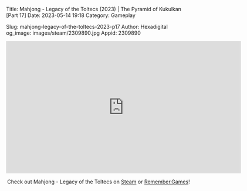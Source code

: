 Title: Mahjong - Legacy of the Toltecs (2023) | The Pyramid of Kukulkan [Part 17]
Date: 2023-05-14 19:18
Category: Gameplay

Slug: mahjong-legacy-of-the-toltecs-2023-p17
Author: Hexadigital
og_image: images/steam/2309890.jpg
Appid: 2309890

<center><iframe src="https://www.youtube.com/embed/BXi2iAl9cT4?feature=oembed" allow="accelerometer; autoplay; encrypted-media; gyroscope; picture-in-picture" width="640" height="360" frameborder="0"></iframe>

Check out Mahjong - Legacy of the Toltecs on [Steam](https://store.steampowered.com/app/2309890/?curator_clanid=34633900) or [Remember.Games](https://remember.games/game/7725/mahjong-legacy-of-the-toltecs/)!</center>